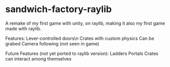 # sandwich-factory-raylib
A remake of my first game with unity, on raylib, making it also my first game made with raylib.

Features:
  Lever-controlled doors\n
  Crates with custom physics
    Can be grabed
  Camera following (not seen in game)

Future Features (not yet ported to raylib version):
  Ladders
  Portals
  Crates can interact among themselves
